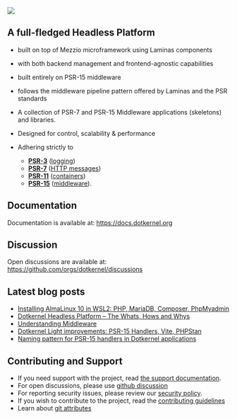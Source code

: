 ![](https://github.com/dotkernel/dotkernel.github.io/blob/main/img/dk_logo_2024.svg) 


## A full-fledged Headless Platform 
-  built on top of Mezzio microframework using Laminas components
-  with both backend management and frontend-agnostic capabilities
-  built entirely on PSR-15 middleware
-  follows the middleware pipeline pattern offered by Laminas and the PSR standards
 
- A collection of PSR-7 and PSR-15 Middleware applications (skeletons) and libraries.
- Designed for control, scalability & performance
- Adhering strictly to
    - [**PSR-3**](https://www.php-fig.org/psr/psr-3/) ([logging](https://github.com/php-fig/log))
    - [**PSR-7**](https://www.php-fig.org/psr/psr-7/) ([HTTP messages](https://github.com/php-fig/http-message))
    - [**PSR-11**](https://www.php-fig.org/psr/psr-11/) ([containers](https://github.com/php-fig/container))
    - [**PSR-15**](https://github.com/php-fig/http-server-handler) ([middleware](https://github.com/php-fig/http-server-handler)). 

## Documentation

Documentation is available at: https://docs.dotkernel.org

## Discussion

Open discussions are available at: https://github.com/orgs/dotkernel/discussions

## Latest blog posts

<!--- blog_start --->
 - [Installing AlmaLinux 10 in WSL2: PHP, MariaDB, Composer, PhpMyadmin](https://www.dotkernel.com/how-to/installing-almalinux-10-in-wsl2-php-mariadb-composer-phpmyadmin/)
 - [Dotkernel Headless Platform – The Whats, Hows and Whys](https://www.dotkernel.com/headless-platform/dotkernel-headless-platform-the-whats-hows-and-whys/)
 - [Understanding Middleware](https://www.dotkernel.com/architecture/understanding-middleware/)
 - [Dotkernel Light improvements: PSR-15 Handlers, Vite, PHPStan](https://www.dotkernel.com/middleware/dotkernel-light-improvements-psr-15-handlers-vite-phpstan/)
 - [Naming pattern for PSR-15 handlers in Dotkernel applications](https://www.dotkernel.com/design-pattern/naming-pattern-for-psr-15-handlers-in-dotkernel-applications/)
<!--- blog_end --->

## Contributing and Support

- If you need support with the project, read [the support documentation](https://github.com/dotkernel/.github/blob/main/SUPPORT.md).
- For open discussions, please use [github discussion](https://github.com/orgs/dotkernel/discussions)
- For reporting security issues, please review our [security policy](https://github.com/dotkernel/.github/blob/main/SECURITY.md).
- If you wish to contribute to the project, read the [contributing guidelines](https://github.com/dotkernel/.github/blob/main/CONTRIBUTING.md)
- Learn about [git attributes](https://github.com/dotkernel/.github/blob/main/GIT_ATTRIBUTES.md)

